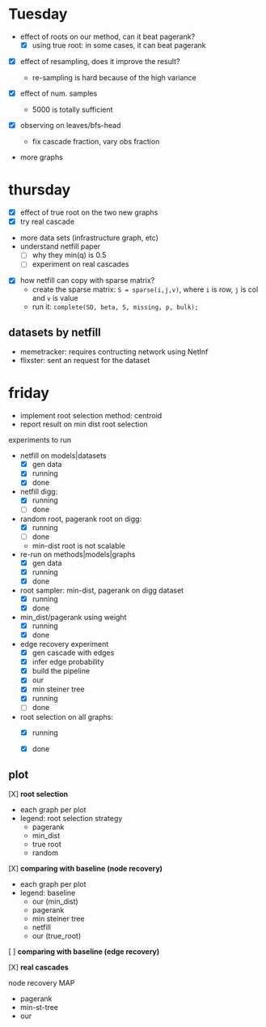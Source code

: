 # Tuesday

- effect of roots on our method, can it beat pagerank?
  - [X] using true root: in some cases, it can beat pagerank
- [X] effect of resampling, does it improve the result?
  - re-sampling is hard because of the high variance

- [X] effect of num. samples
  - 5000 is totally sufficient
- [X] observing on leaves/bfs-head
  - fix cascade fraction, vary obs fraction
- more graphs




# thursday

- [X] effect of true root on the two new graphs
- [X] try real cascade
- more data sets (infrastructure graph, etc)
- understand netfill paper
  - [ ] why they min(q) is 0.5
  - [ ] experiment on real cascades
- [X] how netfill can copy with sparse matrix?
  - create the sparse matrix: `S = sparse(i,j,v)`, where `i` is row, `j` is col and `v` is value
  - run it: `complete(SD, beta, S, missing, p, bulk);`

## datasets by netfill

- memetracker: requires contructing network using NetInf
- flixster: sent an request for the dataset

# friday

- implement root selection method: centroid
- report result on min dist root selection

experiments to run

- netfill on models|datasets
   - [X] gen data
   - [X] running
   - [X] done
- netfill digg:
   - [X] running
   - [ ] done
- random root, pagerank root on digg:
   - [X] running
   - [ ] done
   - min-dist root is not scalable
- re-run on methods|models|graphs
  - [X] gen data
  - [X] running
  - [X] done
- root sampler: min-dist, pagerank on digg dataset
  - [X] running
  - [X] done
- min_dist/pagerank using weight
  - [X] running
  - [X] done
- edge recovery experiment
  - [X] gen cascade with edges
  - [X] infer edge probability
  - [X] build the pipeline
  - [X] our
  - [X] min steiner tree
  - [X] running
  - [ ] done
- root selection on all graphs:
  - [X] running
  - [X] done


## plot

[X] **root selection**

- each graph per plot
- legend: root selection strategy
  - pagerank
  - min_dist
  - true root
  - random

[X] **comparing with baseline (node recovery)**

- each graph per plot
- legend: baseline
  - our (min_dist)
  - pagerank
  - min steiner tree
  - netfill
  - our (true_root)

[ ] **comparing with baseline (edge recovery)**


[X] **real cascades**

node recovery MAP

- pagerank
- min-st-tree
- our